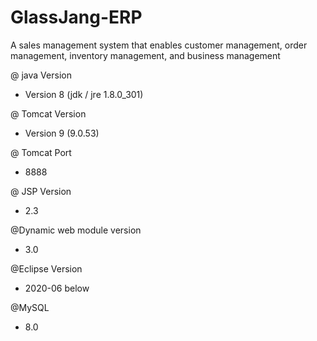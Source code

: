 # GlassJang-ERP
A sales management system that enables customer management, order management, inventory management, and business management

@ java Version
- Version 8 (jdk / jre 1.8.0_301)

@ Tomcat Version
- Version 9 (9.0.53)

@ Tomcat Port 
- 8888

@ JSP Version
- 2.3

@Dynamic web module version
- 3.0

@Eclipse Version
- 2020-06 below

@MySQL
- 8.0
